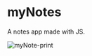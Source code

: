 # myNotes
A notes app made with JS.

![myNote-print](https://user-images.githubusercontent.com/101307043/187571942-55aa063b-d9af-49cc-b133-034ad3261405.jpg)
